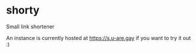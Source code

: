 # shorty

Small link shortener

An instance is currently hosted at https://s.u-are.gay
if you want to try it out :)